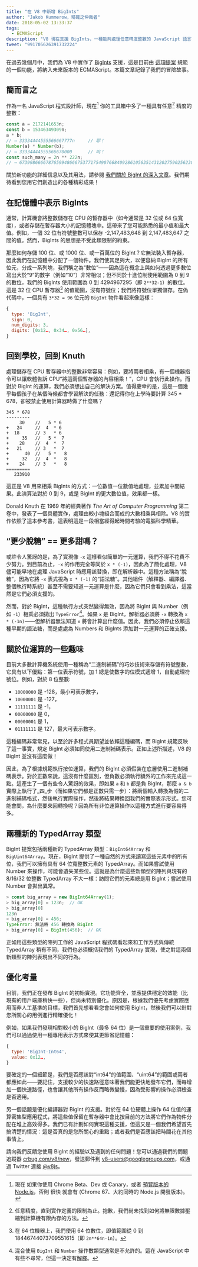 ```yaml
---
title: "在 V8 中新增 BigInts"
author: "Jakob Kummerow，精確之仲裁者"
date: 2018-05-02 13:33:37
tags:
  - ECMAScript
description: "V8 現在支援 BigInts，一種能夠處理任意精度整數的 JavaScript 語言功能。"
tweet: "991705626391732224"
---
```

在過去幾個月中，我們為 V8 中實作了 [BigInts](/features/bigint) 支援，這是目前由 [這項提案](https://github.com/tc39/proposal-bigint) 規範的一個功能，將納入未來版本的 ECMAScript。本篇文章記錄了我們的冒險故事。

<!--truncate-->
## 簡而言之

作為一名 JavaScript 程式設計師，現在[^1] 你的工具箱中多了一種具有任意[^2] 精度的整數：

```js
const a = 2172141653n;
const b = 15346349309n;
a * b;
// → 33334444555566667777n     // 耶！
Number(a) * Number(b);
// → 33334444555566670000      // 呜！
const such_many = 2n ** 222n;
// → 6739986666787659948666753771754907668409286105635143120275902562304n
```

關於新功能的詳細信息以及其用法，請參閱 [我們關於 BigInt 的深入文章](/features/bigint)。我們期待看到您用它們創造出的各種精彩成果！

[^1]: 現在 如果你使用 Chrome Beta、Dev 或 Canary，或者 [預覽版本的 Node.js](https://github.com/v8/node/tree/vee-eight-lkgr)，否則 很快 就會有 (Chrome 67、大約同時的 Node.js 開發版本)。

[^2]: 任意精度，直到實作定義的限制為止。抱歉，我們尚未找到如何將無限數據壓縮到計算機有限內存的方法。

## 在記憶體中表示 BigInts

通常，計算機會將整數儲存在 CPU 的暫存器中（如今通常是 32 位或 64 位寬度），或者存儲在暫存器大小的記憶體塊中。這帶來了您可能熟悉的最小值和最大值。例如，一個 32 位有符號整數可以保存 -2,147,483,648 到 2,147,483,647 之間的值。然而，BigInts 的思想是不受此類限制的約束。

那麼如何存儲 100 位、或 1000 位、或一百萬位的 BigInt？它無法裝入暫存器，因此我們在記憶體中分配了一個物件。我們使其足夠大，以便容納 BigInt 的所有位元，分成一系列塊，我們稱之為“數位”——因為這在概念上與如何透過更多數位寫出大於“9”的數字（例如“10”）非常相似；但不同於十進位制使用範圍為 0 到 9 的數位，我們的 BigInts 使用範圍為 0 到 4294967295（即 `2**32-1`）的數位。這是 32 位 CPU 暫存器[^3] 的值範圍，沒有符號位；我們將符號位單獨儲存。在偽代碼中，一個具有 `3*32 = 96` 位元的 `BigInt` 物件看起來像這樣：

```js
{
  type: 'BigInt',
  sign: 0,
  num_digits: 3,
  digits: [0x12…, 0x34…, 0x56…],
}
```

[^3]: 在 64 位機器上，我們使用 64 位數位，即值範圍從 0 到 18446744073709551615（即 `2n**64n-1n`）。

## 回到學校，回到 Knuth

處理儲存在 CPU 暫存器中的整數非常容易：例如，要將兩者相乘，有一個機器指令可以讓軟體告訴 CPU“將這兩個暫存器的內容相乘！”，CPU 會執行此操作。而對於 BigInt 的運算，我們必須想出自己的解決方案。值得慶幸的是，這是一個幾乎每個孩子在某個時候都會學習解決的任務：還記得你在上學時要計算 345 \* 678，卻被禁止使用計算器時做了什麼嗎？

```
345 * 678
---------
     30    //   5 * 6
+   24     //  4  * 6
+  18      // 3   * 6
+     35   //   5 *  7
+    28    //  4  *  7
+   21     // 3   *  7
+      40  //   5 *   8
+     32   //  4  *   8
+    24    // 3   *   8
=========
   233910
```

這正是 V8 用來相乘 BigInts 的方式：一位數值一位數值地處理，並累加中間結果。此演算法對於 0 到 9，或是 BigInt 的更大數位值，效果都一樣。

Donald Knuth 在 1969 年的經典著作 _The Art of Computer Programming_ 第二卷中，發表了一個具體實作，處理由較小塊組合而成的大數相乘與相除。V8 的實作依照了這本參考書，這表明這是一段相當經得起時間考驗的電腦科學精華。

## “更少脫糖” == 更多甜嗎？

或許令人驚訝的是，為了實現像 `-x` 這樣看似簡單的一元運算，我們不得不花費不少努力。到目前為止，`-x` 的作用完全等同於 `x * (-1)`，因此為了簡化處理，V8 儘可能早地在處理 JavaScript 時應用該替換，即在解析器中。這種方法稱為“脫糖”，因為它將 `-x` 表式視為 `x * (-1)` 的“語法糖”。其他組件（解釋器、編譯器、整個執行時系統）甚至不需要知道一元運算是什麼，因為它們只會看到乘法，這當然是它們必須支援的。

然而，對於 BigInt，這種執行方式突然變得無效，因為將 BigInt 與 Number（例如 `-1`）相乘必須拋出 `TypeError`[^4]。如果 `x` 是 BigInt，解析器必須將 `-x` 轉換為 `x * (-1n)`——但解析器無法知道 `x` 將會計算出什麼值。因此，我們必須停止依賴這種早期的語法糖，而是處處為 Numbers 和 BigInts 添加對一元運算的正確支援。

[^4]: 混合使用 `BigInt` 和 `Number` 操作數類型通常是不允許的。這在 JavaScript 中有些不尋常，但這一決定有[解釋](/features/bigint#operators)。

## 關於位運算的一些趣味

目前大多數計算機系統使用一種稱為“二進制補碼”的巧妙技術來存儲有符號整數，它具有以下優點：第一位表示符號，加 1 總是使數字的位模式遞增 1，自動處理符號位。例如，對於 8 位整數:

- `10000000` 是 -128，最小可表示數字，
- `10000001` 是 -127，
- `11111111` 是 -1，
- `00000000` 是 0，
- `00000001` 是 1，
- `01111111` 是 127，最大可表示數字。

這種編碼非常常見，以至於許多程式員期望並依賴這種編碼，而 BigInt 規範反映了這一事實，規定 BigInt 必須如同使用二進制補碼表示。正如上述所描述，V8 的 BigInt 並沒有這麼做！

因此，為了根據規範執行按位運算，我們的 BigInt 必須假裝在底層使用二進制補碼表示。對於正數來說，這沒有什麼區別，但負數必須執行額外的工作來完成這一點。這產生了一個有些令人驚訝的效果，即如果 `a` 和 `b` 都是負 BigInt，那麼 `a & b` 實際上執行了_四_步（而如果它們都是正數只需一步）：將兩個輸入轉換為假的二進制補碼格式，然後執行實際操作，然後將結果轉換回我們的實際表示形式。您可能會問，為什麼要來回轉換呢？因為所有非位運算操作以這種方式進行要容易得多。

## 兩種新的 TypedArray 類型

BigInt 提案包括兩種新的 TypedArray 類型：`BigInt64Array` 和 `BigUint64Array`。現在，BigInt 提供了一種自然的方式來讀寫這些元素中的所有位，我們可以擁有具有 64 位寬整數元素的 TypedArray。而如果嘗試使用 Number 來操作，可能會遺失某些位。這就是為什麼這些新類型的陣列與現有的 8/16/32 位整數 TypedArray 不大一樣：訪問它們的元素總是用 BigInt；嘗試使用 Number 會拋出異常。

```js
> const big_array = new BigInt64Array(1);
> big_array[0] = 123n;  // OK
> big_array[0]
123n
> big_array[0] = 456;
TypeError: 無法將 456 轉換為 BigInt
> big_array[0] = BigInt(456);  // OK
```

正如用這些類型的陣列工作的 JavaScript 程式碼看起來和工作方式與傳統 TypedArray 稍有不同，我們也必須概括我們的 TypedArray 實現，使之對這兩個新類型的陣列表現出不同的行為。

## 優化考量

目前，我們正在發布 BigInt 的初始實現。它功能齊全，並應提供穩定的效能（比現有的用戶端庫稍快一些），但尚未特別優化。原因是，根據我們優先考慮實際應用而非人工基準的目標，我們首先想看看您會如何使用 BigInt，然後我們可以針對您所關心的用例進行精確優化！

例如，如果我們發現相對較小的 BigInt（最多 64 位）是一個重要的使用案例，我們可以通過使用一種專用表示方式來使其更節省記憶體：

```js
{
  type: 'BigInt-Int64',
  value: 0x12…,
}
```

要確定的一個細節是，我們是否應該對“int64”的值範圍、“uint64”的範圍或兩者都應如此——要記住，支援較少的快速路徑意味著我們能更快地發布它們，而每增加一個快速路徑，也會讓其他所有操作反而略微變慢，因為受影響的操作必須檢查是否適用。

另一個話題是優化編譯器對 BigInt 的支援。對於在 64 位硬體上操作 64 位值的運算密集型應用程式，將這些值保留在暫存器中會比按目前的方法將它們作為物件分配在堆上高效得多。我們已有計劃如何實現這種支援，但這又是一個我們希望首先搞清楚的情況：這是否真的是您所關心的重點；或者我們是否應該把時間花在其他事情上。

請向我們反饋您使用 BigInt 的經驗以及遇到的任何問題！您可以通過我們的問題追蹤器 [crbug.com/v8/new](https://crbug.com/v8/new)，發送郵件到 [v8-users@googlegroups.com](mailto:v8-users@googlegroups.com)，或通過 Twitter 連接 [@v8js](https://twitter.com/v8js)。
